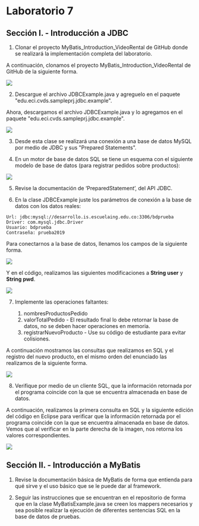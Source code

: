 # Laboratorio 7
## Sección I. - Introducción a JDBC
1. Clonar el proyecto MyBatis_Introduction_VideoRental de GitHub donde se realizará la implementación completa del laboratorio.

  A continuación, clonamos el proyecto MyBatis_Introduction_VideoRental de GitHub de la siguiente forma.
  
  <img  src="https://github.com/JuanMunozD/CVDS7/blob/master/Im%C3%A1genes/Punto1.png">

2. Descargue el archivo JDBCExample.java y agreguelo en el paquete "edu.eci.cvds.sampleprj.jdbc.example".

  Ahora, descargamos el archivo JDBCExample.java y lo agregamos en el paquete "edu.eci.cvds.sampleprj.jdbc.example".
  
  <img  src="https://github.com/JuanMunozD/CVDS7/blob/master/Im%C3%A1genes/Punto2.png">

3. Desde esta clase se realizará una conexión a una base de datos MySQL por medio de JDBC y sus "Prepared Statements".

4. En un motor de base de datos SQL se tiene un esquema con el siguiente modelo de base de datos (para registrar pedidos sobre productos):

  <img  src="https://github.com/JuanMunozD/CVDS7/blob/master/Im%C3%A1genes/Punto4Imagen.PNG">
  
5. Revise la documentación de ‘PreparedStatement’, del API JDBC.

6. En la clase JDBCExample juste los parámetros de conexión a la base de datos con los datos reales:

  ```
  Url: jdbc:mysql://desarrollo.is.escuelaing.edu.co:3306/bdprueba
  Driver: com.mysql.jdbc.Driver
  Usuario: bdprueba
  Contraseña: prueba2019
  ```
  
  Para conectarnos a la base de datos, llenamos los campos de la siguiente forma.
  
  <img  src="https://github.com/JuanMunozD/CVDS7/blob/master/Im%C3%A1genes/Punto6-11.PNG">
  
  Y en el código, realizamos las siguientes modificaciones a **String user** y **String pwd**.
  
  <img  src="https://github.com/JuanMunozD/CVDS7/blob/master/Im%C3%A1genes/Punto6-2.png">

7. Implemente las operaciones faltantes:

    1. nombresProductosPedido
    2. valorTotalPedido - El resultado final lo debe retornar la base de datos, no se deben hacer operaciones en memoria.
    3. registrarNuevoProducto - Use su código de estudiante para evitar colisiones.

A continuación mostramos las consultas que realizamos en SQL y el registro del nuevo producto, en el mismo orden del enunciado las realizamos de la siguiente forma.

<img  src="https://github.com/JuanMunozD/CVDS7/blob/master/Im%C3%A1genes/Punto7.png">

8. Verifique por medio de un cliente SQL, que la información retornada por el programa coincide con la que se encuentra almacenada en base de datos.

A continuación, realizamos la primera consulta en SQL y la siguiente edición del código en Eclipse para verificar que la información retornada por el programa coincide con la que se encuentra almacenada en base de datos. Vemos que al verificar en la parte derecha de la imagen, nos retorna los valores correspondientes. 

<img  src="https://github.com/JuanMunozD/CVDS7/blob/master/Im%C3%A1genes/Punto8.1.png">

## Sección II. - Introducción a MyBatis

1. Revise la documentación básica de MyBatis de forma que entienda para qué sirve y el uso básico que se le puede dar al framework.

2. Seguir las instrucciones que se encuentran en el repositorio de forma que en la clase MyBatisExample.java se creen los mappers necesarios y sea posible realizar la ejecución de diferentes sentencias SQL en la base de datos de pruebas.
